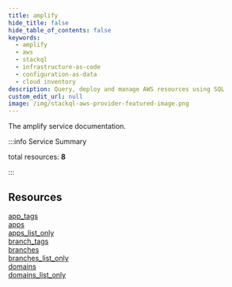 ```yaml
---
title: amplify
hide_title: false
hide_table_of_contents: false
keywords:
  - amplify
  - aws
  - stackql
  - infrastructure-as-code
  - configuration-as-data
  - cloud inventory
description: Query, deploy and manage AWS resources using SQL
custom_edit_url: null
image: /img/stackql-aws-provider-featured-image.png
---
```


The amplify service documentation.

:::info Service Summary

<div class="row">
<div class="providerDocColumn">
<span>total resources:&nbsp;<b>8</b></span><br />
</div>
</div>

:::

## Resources
<div class="row">
<div class="providerDocColumn">
<a href="/services/amplify/app_tags/">app_tags</a><br />
<a href="/services/amplify/apps/">apps</a><br />
<a href="/services/amplify/apps_list_only/">apps_list_only</a><br />
<a href="/services/amplify/branch_tags/">branch_tags</a>
</div>
<div class="providerDocColumn">
<a href="/services/amplify/branches/">branches</a><br />
<a href="/services/amplify/branches_list_only/">branches_list_only</a><br />
<a href="/services/amplify/domains/">domains</a><br />
<a href="/services/amplify/domains_list_only/">domains_list_only</a>
</div>
</div>